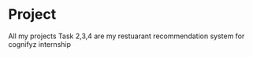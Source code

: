 # Project
All my projects
Task 2,3,4 are my restuarant recommendation system for cognifyz internship 

